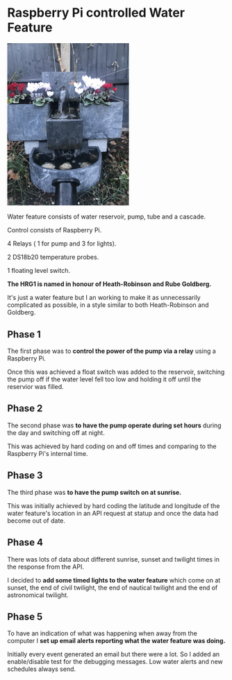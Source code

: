 # Raspberry Pi controlled Water Feature

<img alt="Water Feature HRG1" title="HRG1" src="https://github.com/patmanrob/water-feature/blob/main/images/IMG_1175.JPG" width="280" />

 Water feature consists of water reservoir, pump, tube and a cascade.

Control consists of Raspberry Pi. 

4 Relays ( 1 for pump and 3 for lights).

2 DS18b20 temperature probes.

1 floating level switch.


**The HRG1 is named in honour of Heath-Robinson and Rube Goldberg.**  

It's just a water feature but I an working to make it as unnecessarily complicated as possible, in a style similar to both Heath-Robinson and Goldberg.

## Phase 1
The first phase was to **control the power of the pump via a relay** using a Raspberry Pi.

Once this was achieved a float switch was added to the reservoir, switching the pump off if the water level fell too low and holding it off until the reservior was filled.

## Phase 2
The second phase was **to have the pump operate during set hours** during the day and switching off at night.

This was achieved by hard coding on and off times and comparing to the Raspberry Pi's internal time.

## Phase 3
The third phase was **to have the pump switch on at sunrise.** 

This was initially achieved by hard coding the latitude and longitude of the water feature's location in an API request at statup and once the data had become out of date.

## Phase 4
There was lots of data about different sunrise, sunset and twilight times in the response from the API.

I decided to **add some timed lights to the water feature** which come on at sunset, the end of civil twilight, the end of nautical twilight and the end of astronomical twilight.

## Phase 5
To have an indication of what was happening when away from the computer I **set up email alerts reporting what the water feature was doing.**

Initially every event generated an email but there were a lot. So I added an enable/disable test for the debugging messages.  Low water alerts and new schedules always send.
